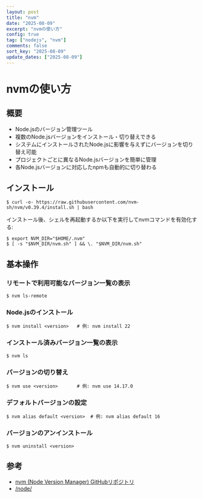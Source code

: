 ```yaml
---
layout: post
title: "nvm"
date: "2025-08-09"
excerpt: "nvmの使い方"
config: true
tag: ["nodejs", "nvm"]
comments: false
sort_key: "2025-08-09"
update_dates: ["2025-08-09"]
---
```


# nvmの使い方

## 概要
 - Node.jsのバージョン管理ツール
 - 複数のNode.jsバージョンをインストール・切り替えできる
 - システムにインストールされたNode.jsに影響を与えずにバージョンを切り替え可能
 - プロジェクトごとに異なるNode.jsバージョンを簡単に管理
 - 各Node.jsバージョンに対応したnpmも自動的に切り替わる

## インストール

```console
$ curl -o- https://raw.githubusercontent.com/nvm-sh/nvm/v0.39.4/install.sh | bash
```

インストール後、シェルを再起動するか以下を実行してnvmコマンドを有効化する:

```console
$ export NVM_DIR="$HOME/.nvm"
$ [ -s "$NVM_DIR/nvm.sh" ] && \. "$NVM_DIR/nvm.sh"
```

## 基本操作

### リモートで利用可能なバージョン一覧の表示

```console
$ nvm ls-remote
```

### Node.jsのインストール

```console
$ nvm install <version>   # 例: nvm install 22
```

### インストール済みバージョン一覧の表示

```console
$ nvm ls
```

### バージョンの切り替え

```console
$ nvm use <version>       # 例: nvm use 14.17.0
```

### デフォルトバージョンの設定

```console
$ nvm alias default <version>  # 例: nvm alias default 16
```

### バージョンのアンインストール

```console
$ nvm uninstall <version>
```

## 参考
- [nvm (Node Version Manager) GitHubリポジトリ](https://github.com/nvm-sh/nvm)
- [/node/](/node/)
